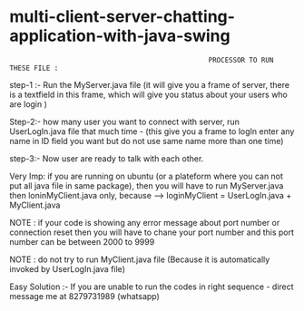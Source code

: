 # multi-client-server-chatting-application-with-java-swing

                                                     PROCESSOR TO RUN THESE FILE :
step-1 :- Run the MyServer.java file (it will give you a frame of server, there is a textfield in this frame, which will give you status about your users who are login )

Step-2:- how many user you want to connect with server, run UserLogIn.java file that much time - (this give you a frame to logIn enter any name in ID field you want but do not use same name more than one time)

step-3:- Now user are ready to talk with each other.

Very Imp: if you are running on ubuntu (or a plateform where you can not put all java file in same package), then you will have to run 
          MyServer.java then loninMyClient.java only, 
          because --> loginMyClient = UserLogIn.java + MyClient.java 



NOTE : if your code is showing any error message about port number or connection reset then you will have to chane your port number and this port number can be between 2000 to 9999

NOTE : do not try to run MyClient.java file (Because it is automatically invoked by UserLogIn.java file)

Easy Solution :- If you are unable to run the codes in right sequence - direct message me at 8279731989 (whatsapp)
